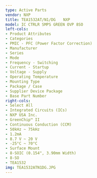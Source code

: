 ```yaml
---
type: Active Parts
vendor: NXP
title: TEA1532AT/N1/DG　　NXP
model: IC CTRLR SMPS GREEN OVP 8SO
left-cols:
- Product Attributes
- Categories
- PMIC - PFC (Power Factor Correction)
- Manufacturer
- Series
- Mode
- Frequency - Switching
- Current - Startup
- Voltage - Supply
- Operating Temperature
- Mounting Type
- Package / Case
- Supplier Device Package
- Base Part Number
right-cols:
- Select All
- Integrated Circuits (ICs)
- NXP USA Inc.
- GreenChip™ II
- Continuous Conduction (CCM)
- 50kHz ~ 75kHz
- 1.2mA
- 8.7 V ~ 20 V
- -25°C ~ 70°C
- Surface Mount
- 8-SOIC (0.154", 3.90mm Width)
- 8-SO
- TEA1532
img: TEA1532ATN1DG.JPG
---
```

